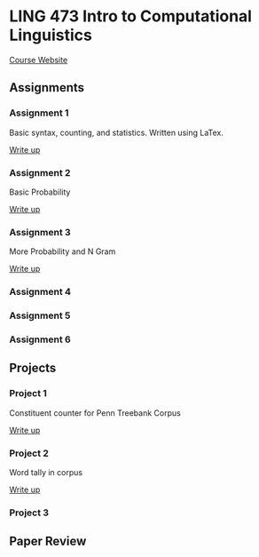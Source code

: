 # LING 473 Intro to Computational Linguistics

[Course Website](http://courses.washington.edu/ling473/index.html)

## Assignments

### Assignment 1

Basic syntax, counting, and statistics. Written using LaTex.

[Write up](hw1/README.md)

### Assignment 2

Basic Probability

[Write up](hw2/README.md)

### Assignment 3

More Probability and N Gram

[Write up](hw3/README.md)

### Assignment 4

### Assignment 5

### Assignment 6

## Projects

### Project 1

Constituent counter for Penn Treebank Corpus

[Write up](prj1/README.md)

### Project 2

Word tally in corpus

[Write up](prj2/README.md)

### Project 3

## Paper Review
